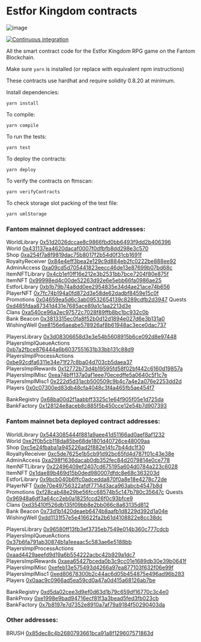 # Estfor Kingdom contracts

![image](https://user-images.githubusercontent.com/84033732/223739503-c53a888a-443f-4fb5-98a3-d40f94956799.png)

[![Continuous integration](https://github.com/PaintSwap/estfor-contracts/actions/workflows/ci.yml/badge.svg)](https://github.com/PaintSwap/estfor-contracts/actions/workflows/ci.yml)

All the smart contract code for the Estfor Kingdom RPG game on the Fantom Blockchain.

Make sure `yarn` is installed (or replace with equivalent npm instructions)

These contracts use hardhat and require solidity 0.8.20 at minimum.

Install dependencies:

```shell
yarn install
```

To compile:

```shell
yarn compile
```

To run the tests:

```shell
yarn test
```

To deploy the contracts:

```shell
yarn deploy
```

To verify the contracts on ftmscan:

```shell
yarn verifyContracts
```

To check storage slot packing of the test file:

```shell
yarn umlStorage
```

### Fantom mainnet deployed contract addresses:

WorldLibrary [0x51d2026dccae8c9866fbd0bb6493f9dd2b406396](https://ftmscan.com/address/0x51d2026dccae8c9866fbd0bb6493f9dd2b406396)  
World [0x431137ea4620dacaf0007f0dfbfb8dd298e3c570](https://ftmscan.com/address/0x431137ea4620dacaf0007f0dfbfb8dd298e3c570)  
Shop [0xa254f7a8f9819dac75b8017f2b54d0f31cb1691f](https://ftmscan.com/address/0xa254f7a8f9819dac75b8017f2b54d0f31cb1691f)  
RoyaltyReceiver [0x84e4eff3bea2e129c9d884eb2fc0222be888ee92](https://ftmscan.com/address/0x84e4eff3bea2e129c9d884eb2fc0222be888ee92)  
AdminAccess [0xa09cd5d705441823eecc46de13e87699b07bd68c](https://ftmscan.com/address/0xa09cd5d705441823eecc46de13e87699b07bd68c)  
ItemNFTLibrary [0x4cb1ef0ff16e212e3b2531bb7bce7204f80e875f](https://ftmscan.com/address/0x4cb1ef0ff16e212e3b2531bb7bce7204f80e875f)  
ItemNFT [0x99998ed4c00de52263d92e6e5ebb66fa0986ae25](https://ftmscan.com/address/0x99998ed4c00de52263d92e6e5ebb66fa0986ae25)  
EstforLibrary [0xb1b79b74a8dd0ee2954835e34d4ae21ace74b656](https://ftmscan.com/address/0xb1b79b74a8dd0ee2954835e34d4ae21ace74b656)  
PlayerNFT [0x7fc74b194a0fd872d3e58de62dadbf8459e15c0f](https://ftmscan.com/address/0x7fc74b194a0fd872d3e58de62dadbf8459e15c0f)  
Promotions [0x04659ea5d6c3ab09532654139c8289cdfb2d3947](https://ftmscan.com/address/0x04659ea5d6c3ab09532654139c8289cdfb2d3947)
Quests [0xd485fdaa87341d431e7685ace89a1c1aa2213d3e](https://ftmscan.com/address/0xd485fdaa87341d431e7685ace89a1c1aa2213d3e)  
Clans [0xa540ce96a2ec97572c7028f89ffb8bc1bc932c0b](https://ftmscan.com/address/0xa540ce96a2ec97572c7028f89ffb8bc1bc932c0b)  
Bank Beacon [0x3813315ec0fa8f52b0d12d1894e027d6e3b131a0](https://ftmscan.com/address/0x3813315ec0fa8f52b0d12d1894e027d6e3b131a0)
WishingWell [0xe8156e6aeabe578926af8b61948ac3ece0dac737](https://ftmscan.com/address/0xe8156e6aeabe578926af8b61948ac3ece0dac737)

PlayersLibrary [0x3d08306658d3e3e54b5608915b6ce092d8e97448](https://ftmscan.com/address/0x3d08306658d3e3e54b5608915b6ce092d8e97448)  
PlayersImplQueueActions [0xb7a2fbce876444a6b6037551631b33bb131c88d9](https://ftmscan.com/address/0xb7a2fbce876444a6b6037551631b33bb131c88d9)  
PlayersImplProcessActions [0xbe92cdfa6311e34e71f27c8ba04d703cb5daea37](https://ftmscan.com/address/0xbe92cdfa6311e34e71f27c8ba04d703cb5daea37)  
PlayersImplRewards [0x12772b73d4b19595fd58f02bf442c6160d19857a](https://ftmscan.com/address/0x12772b73d4b19595fd58f02bf442c6160d19857a)  
PlayersImplMisc [0xea74bff137a0af1eee70ecedffe5a0640c5f1c7e](https://ftmscan.com/address/0xea74bff137a0af1eee70ecedffe5a0640c5f1c7e)  
PlayersImplMisc1 [0x222d5d31acb500509c9b4c7a4e2a076e2253dd2d](https://ftmscan.com/address/0x222d5d31acb500509c9b4c7a4e2a076e2253dd2d)  
Players [0x0c07300ed83db48cfa4048c3f4a465fb5ae454f7](https://ftmscan.com/address/0x0c07300ed83db48cfa4048c3f4a465fb5ae454f7)

BankRegistry [0x68ba00d2f1aabbff3325c1e64f905f05e1d725da](https://ftmscan.com/address/0x68ba00d2f1aabbff3325c1e64f905f05e1d725da)  
BankFactory [0x128124e8aceb8c885f5b450cce12e54b7d907393](https://ftmscan.com/address/0x128124e8aceb8c885f5b450cce12e54b7d907393)

### Fantom mainnet beta deployed contract addresses:

WorldLibrary [0x5443085444f881a9aee41d51166ad0aef8af1232](https://ftmscan.com/address/0x5443085444f881a9aee41d51166ad0aef8af1232)  
World [0xe2f0b5cb118da85be68de1801d40726ce48009aa](https://ftmscan.com/address/0xe2f0b5cb118da85be68de1801d40726ce48009aa)  
Shop [0xc5e24fbaba1a945226ad2f882e14fc7b44dc1f30](https://ftmscan.com/address/0xc5e24fbaba1a945226ad2f882e14fc7b44dc1f30)  
RoyaltyReceiver [0xc5de7625e1b5cb91d92bc65fd4d787f01c43e38e](https://ftmscan.com/address/0xc5de7625e1b5cb91d92bc65fd4d787f01c43e38e)  
AdminAccess [0xa298f1636dacab0db352fec84d2079814e0ce778](https://ftmscan.com/address/0xa298f1636dacab0db352fec84d2079814e0ce778)  
ItemNFTLibrary [0x22496409ef2407cd675195a604d0784a223c6028](https://ftmscan.com/address/0x22496409ef2407cd675195a604d0784a223c6028)  
ItemNFT [0x1dae89b469d15b0ded980007dfdc8e68c363203d](https://ftmscan.com/address/0x1dae89b469d15b0ded980007dfdc8e68c363203d)  
EstforLibrary [0x9bcb040b6ffc0adcedda870f0a8e18e4278c72de](https://ftmscan.com/address/0x9bcb040b6ffc0adcedda870f0a8e18e4278c72de)  
PlayerNFT [0xde70e49756322afdf7714d3aca963abcb4547b8d](https://ftmscan.com/address/0xde70e49756322afdf7714d3aca963abcb4547b8d)  
Promotions [0xf28cab48e29be56fcc68574b5c147b780c35647c](https://ftmscan.com/address/0xf28cab48e29be56fcc68574b5c147b780c35647c)
Quests [0x96948a6df3a64cc2eb0a1825fccd26f0c93bfce9](https://ftmscan.com/address/0x96948a6df3a64cc2eb0a1825fccd26f0c93bfce9)  
Clans [0xd35410f526db135f09bb8e2bb066c8a63135d812](https://ftmscan.com/address/0xd35410f526db135f09bb8e2bb066c8a63135d812)  
Bank Beacon [0x73d1b1420deaeb6474b8aafb1d8229d392d1a04e](https://ftmscan.com/address/0x73d1b1420deaeb6474b8aafb1d8229d392d1a04e)
WishingWell [0xdd1131f57e5e416622fa2b61d4108822e8cc38dc](https://ftmscan.com/address/0xdd1131f57e5e416622fa2b61d4108822e8cc38dc)

PlayersLibrary [0x96580ff13fb3ef3735eb7549e014b360c777cdcb](https://ftmscan.com/address/0x96580ff13fb3ef3735eb7549e014b360c777cdcb)  
PlayersImplQueueActions [0x37b6fa791ab30874b1a1eeaac5c583ae6e5188bb](https://ftmscan.com/address/0x37b6fa791ab30874b1a1eeaac5c583ae6e5188bb)  
PlayersImplProcessActions [0xaad4429aeefd9d19a6b554222acbc42b929a1dc7](https://ftmscan.com/address/0xaad4429aeefd9d19a6b554222acbc42b929a1dc7)  
PlayersImplRewards [0xaea65427bceda0b3c9cc01e1689db30e39b0641f](https://ftmscan.com/address/0xaea65427bceda0b3c9cc01e1689db30e39b0641f)  
PlayersImplMisc [0xefeb13e575493d4266a97ea877103f632f06e99f](https://ftmscan.com/address/0xefeb13e575493d4266a97ea877103f632f06e99f)  
PlayersImplMisc1 [0xed80678300b2c44ac6d05b454875e496ad96b283](https://ftmscan.com/address/0xed80678300b2c44ac6d05b454875e496ad96b283)  
Players [0x0aac9c0966ad5ea59cd0a47a0d415a68126ab7be](https://ftmscan.com/address/0x0aac9c0966ad5ea59cd0a47a0d415a68126ab7be)

BankRegistry [0xd5da02cee3d9ef0d63d1b79c659df16770c3c4e0](https://ftmscan.com/address/0xd5da02cee3d9ef0d63d1b79c659df16770c3c4e0)  
BankProxy [0xe1998e9bad94716ecf81f3a3bead5fed3fb023cb](https://ftmscan.com/address/0xe1998e9bad94716ecf81f3a3bead5fed3fb023cb)  
BankFactory [0x7b8197e7d7352e8910a7af79a9184f50290403da](https://ftmscan.com/address/0x7b8197e7d7352e8910a7af79a9184f50290403da)

### Other addresses:

BRUSH [0x85dec8c4b2680793661bca91a8f129607571863d](https://ftmscan.com/address/0x85dec8c4b2680793661bca91a8f129607571863d)
